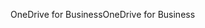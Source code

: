 <span data-ttu-id="2ac73-101">OneDrive for Business</span><span class="sxs-lookup"><span data-stu-id="2ac73-101">OneDrive for Business</span></span>